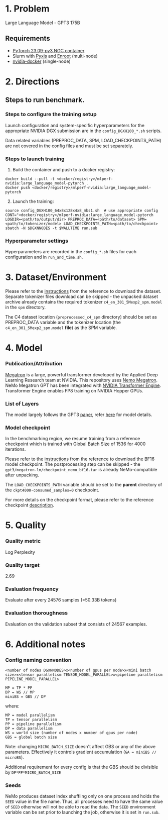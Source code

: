 # 1. Problem 
Large Language Model - GPT3 175B

## Requirements
* [PyTorch 23.09-py3 NGC container](https://ngc.nvidia.com/registry/nvidia-pytorch)
* Slurm with [Pyxis](https://github.com/NVIDIA/pyxis) and [Enroot](https://github.com/NVIDIA/enroot) (multi-node)
* [nvidia-docker](https://github.com/NVIDIA/nvidia-docker) (single-node)

# 2. Directions

## Steps to run benchmark.

### Steps to configure the training setup
Launch configuration and system-specific hyperparameters for the appropriate
NVIDIA DGX submission are in the `config_DGXH100_*.sh` scripts.

Data related variables (PREPROC_DATA, SPM, LOAD_CHECKPOINTS_PATH) are not
covered in the config files and must be set separately. 

### Steps to launch training

1. Build the container and push to a docker registry:
```
docker build --pull -t <docker/registry>/mlperf-nvidia:large_language_model-pytorch .
docker push <docker/registry>/mlperf-nvidia:large_language_model-pytorch
```
2. Launch the training:
```
source config_DGXH100_64x8x128x4x8_mbs1.sh  # use appropriate config
CONT="<docker/registry>/mlperf-nvidia:large_language_model-pytorch LOGDIR=<path/to/output/dir> PREPROC_DATA=<path/to/dataset> SPM=<path/to/tokenizer/model> LOAD_CHECKPOINTS_PATH=<path/to/checkpoint> sbatch -N $DGXNNODES -t $WALLTIME run.sub
```
### Hyperparameter settings

Hyperparameters are recorded in the `config_*.sh` files for each configuration and in `run_and_time.sh`.

# 3. Dataset/Environment
Please refer to the [instructions](https://github.com/mlcommons/training/blob/master/large_language_model/megatron-lm/README.md#3-datasetenvironment) from the reference to download the dataset.
Separate tokenizer files download can be skipped - the unpacked dataset archive already contains the required tokenizer `c4_en_301_5Mexp2_spm.model` in the `spm` directory.

The C4 dataset location (`preprocessed_c4_spm` directory) should be set as PREPROC_DATA variable and the tokenizer location (the `c4_en_301_5Mexp2_spm.model` **file**) as the SPM variable. 

# 4. Model
### Publication/Attribution
[Megatron](https://docs.nvidia.com/deeplearning/nemo/user-guide/docs/en/stable/nlp/nemo_megatron/intro.html) is a large, powerful transformer developed by the Applied Deep Learning Research team at NVIDIA. This repository uses [Nemo Megatron](https://github.com/NVIDIA/NeMo). NeMo Megatron GPT has been integrated with [NVIDIA Transformer Engine](https://github.com/NVIDIA/TransformerEngine). Transformer Engine enables FP8 training on NVIDIA Hopper GPUs.

### List of Layers

The model largely follows the GPT3 [paper](https://arxiv.org/abs/2005.14165), refer [here](https://github.com/mlcommons/training/tree/master/large_language_model/megatron-lm#list-of-layers) for model details.

### Model checkpoint
In the benchmarking region, we resume training from a reference checkpoint which is trained with Global Batch Size of 1536 for 4000 iterations. 

Please refer to the [instructions](https://github.com/mlcommons/training/blob/master/large_language_model/megatron-lm/README.md#checkpoint-download) from the reference to download the BF16 model checkpoint.
The postprocessing step can be skipped - the `gpt3/megatron-lm/checkpoint_nemo_bf16.tar` is already NeMo-compatible after unpacking.

The `LOAD_CHECKPOINTS_PATH` variable should be set to the **parent** directory of the `ckpt4000-consumed_samples=0` checkpoint.

For more details on the checkpoint format, please refer to the reference checkpoint [description](https://github.com/mlcommons/training/blob/master/large_language_model/megatron-lm/README.md#model-checkpoint). 

# 5. Quality

### Quality metric
Log Perplexity

### Quality target
2.69

### Evaluation frequency
Evaluate after every 24576 samples (=50.33B tokens)

### Evaluation thoroughness
Evaluation on the validation subset that consists of 24567 examples.


# 6. Additional notes

### Config naming convention

`<number of nodes DGXNNODES>x<number of gpus per node>x<mini batch size>x<tensor parallelism TENSOR_MODEL_PARALLEL>x<pipeline parallelism PIPELINE_MODEL_PARALLEL>`

```
MP = TP * PP
DP = WS // MP
miniBS = GBS // DP
```
where: 
```
MP = model parallelism
TP = tensor parallelism
PP = pipeline parallelism
DP = data parallelism
WS = world size (number of nodes x number of gpus per node)
GBS = global batch size
```
Note: changing `MICRO_BATCH_SIZE` doesn't affect GBS or any of the above parameters.
Effectively it controls gradient accumulation (`GA = miniBS // microBS`).

Additional requirement for every config is that the GBS should be divisible by `DP*PP*MICRO_BATCH_SIZE`

### Seeds
NeMo produces dataset index shuffling only on one process and holds the `SEED` value in the file name.
Thus, all processes need to have the same value of `SEED` otherwise will not be able to read the data.
The `SEED` environment variable can be set prior to launching the job, otherwise it is set in `run.sub`.
